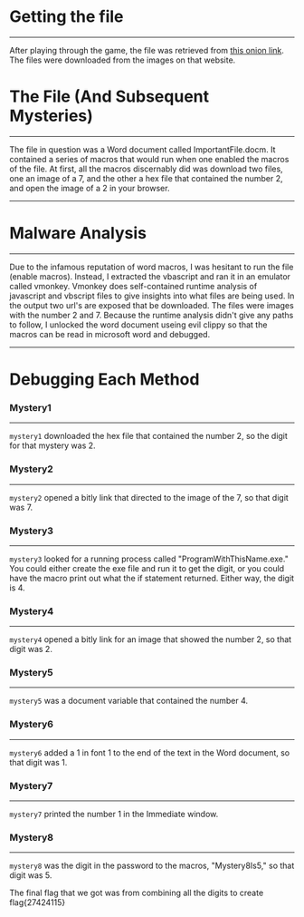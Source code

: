 # Getting the file

---

After playing through the game, the file was retrieved from [this onion link]([http://5pgg3734qaw2gsceandkwf7hanoobi6ixodudipgugusegri74jfvgyd.onion]). The files were downloaded from the images on that website.

# The File (And Subsequent Mysteries)

---

The file in question was a Word document called ImportantFile.docm. It contained a series of macros that would run when one enabled the macros of the file. At first, all the macros discernably did was download two files, one an image of a 7, and the other a hex file that contained the number 2, and open the image of a 2 in your browser.

---
# Malware Analysis

---

Due to the infamous reputation of word macros, I was hesitant to run the file (enable macros). Instead, I extracted the vbascript and ran it in an emulator called vmonkey. Vmonkey does self-contained runtime analysis of javascript and vbscript files to give insights into what files are being used. In the output two url's are exposed that be downloaded. The files were images with the number 2 and 7. Because the runtime analysis didn't give any paths to follow, I unlocked the word document useing evil clippy so that the macros can be read in microsoft word and debugged.

---

# Debugging Each Method
### Mystery1

---

`mystery1` downloaded the hex file that contained the number 2, so the digit for that mystery was 2.

### Mystery2

---

`mystery2` opened a bitly link that directed to the image of the 7, so that digit was 7.

### Mystery3

---

`mystery3` looked for a running process called "ProgramWithThisName.exe." You could either create the exe file and run it to get the digit, or you could have the macro print out what the if statement returned. Either way, the digit is 4.

### Mystery4

---

`mystery4` opened a bitly link for an image that showed the number 2, so that digit was 2.

### Mystery5

---

`mystery5` was a document variable that contained the number 4.

### Mystery6

---

`mystery6` added a 1 in font 1 to the end of the text in the Word document, so that digit was 1.

### Mystery7

---

`mystery7` printed the number 1 in the Immediate window.

### Mystery8

---

`mystery8` was the digit in the password to the macros, "Mystery8Is5," so that digit was 5.

The final flag that we got was from combining all the digits to create flag{27424115}
